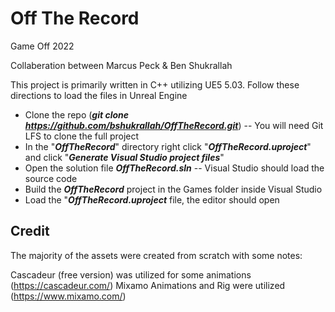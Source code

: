 # Off The Record
Game Off 2022

Collaberation between Marcus Peck & Ben Shukrallah

This project is primarily written in C++ utilizing UE5 5.03.
Follow these directions to load the files in Unreal Engine

* Clone the repo (_**git clone https://github.com/bshukrallah/OffTheRecord.git**_) -- You will need Git LFS to clone the full project
* In the "_**OffTheRecord**_" directory right click "_**OffTheRecord.uproject**_" and click "_**Generate Visual Studio project files**_"
* Open the solution file **_OffTheRecord.sln_** -- Visual Studio should load the source code
* Build the **_OffTheRecord_** project in the Games folder inside Visual Studio
* Load the "**_OffTheRecord.uproject_** file, the editor should open

## Credit

The majority of the assets were created from scratch with some notes:

Cascadeur (free version) was utilized for some animations (https://cascadeur.com/)
Mixamo Animations and Rig were utilized (https://www.mixamo.com/)